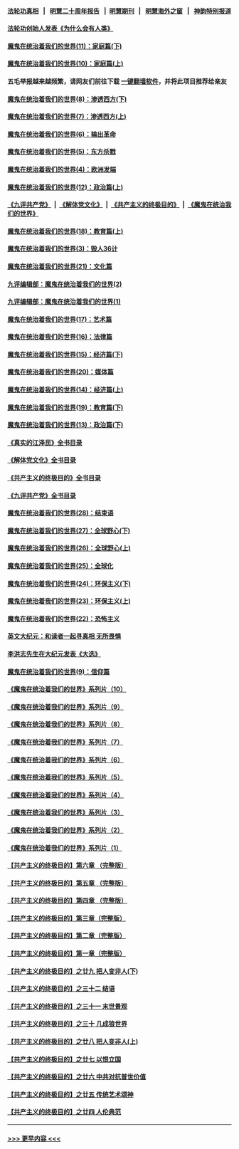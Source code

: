 #### [法轮功真相](https://github.com/gfw-breaker/truth/blob/master/README.md?t=0) &nbsp;&nbsp;|&nbsp;&nbsp; [明慧二十周年报告](https://github.com/gfw-breaker/mh-reports/blob/master/README.md?t=0) &nbsp;&nbsp;|&nbsp;&nbsp;[明慧期刊](https://github.com/gfw-breaker/mh-qikan) &nbsp;&nbsp;|&nbsp;&nbsp; [明慧海外之窗](https://github.com/gfw-breaker/mh-news/blob/master/README.md?t=0) &nbsp;&nbsp;|&nbsp;&nbsp; [神韵特别报道](https://github.com/gfw-breaker/mh-news/blob/master/shenyun.md?t=0)
#### [法轮功创始人发表《为什么会有人类》](../pages/nsc422/n13912117.md?t=02190043) 
#### [魔鬼在统治着我们的世界(11)：家庭篇(下)](../pages/nsc422/n10440961.md?t=02190043) 
#### [魔鬼在统治着我们的世界(10)：家庭篇(上)](../pages/nsc422/n10435448.md?t=02190043) 
#### 五毛举报越来越频繁，请网友们前往下载 [一键翻墙软件](https://github.com/gfw-breaker/ssr-accounts)，并将此项目推荐给亲友
#### [魔鬼在统治着我们的世界(8)：渗透西方(下)](../pages/nsc422/n10429603.md?t=02190043) 
#### [魔鬼在统治着我们的世界(7)：渗透西方(上)](../pages/nsc422/n10426013.md?t=02190043) 
#### [魔鬼在统治着我们的世界(6)：输出革命](../pages/nsc422/n10421536.md?t=02190043) 
#### [魔鬼在统治着我们的世界(5)：东方杀戮](../pages/nsc422/n10417707.md?t=02190043) 
#### [魔鬼在统治着我们的世界(4)：欧洲发端](../pages/nsc422/n10414890.md?t=02190043) 
#### [魔鬼在统治着我们的世界(12)：政治篇(上)](../pages/nsc422/n10444576.md?t=02190043) 
#### [《九评共产党》](https://github.com/begood0513/9ping.md/blob/master/README.md) &nbsp;|&nbsp; [《解体党文化》](../../../../jtdwh.md/blob/master/README.md)  &nbsp;|&nbsp; [《共产主义的终极目的》](../../../../gczydzjmd.md/blob/master/README.md) &nbsp;|&nbsp; [《魔鬼在统治我们的世界》](../../../../mgztzwmdsj.md/blob/master/README.md) 
#### [魔鬼在统治着我们的世界(18)：教育篇(上)](../pages/nsc422/n10526970.md?t=02190043) 
#### [魔鬼在统治着我们的世界(3)：毁人36计](../pages/nsc422/n10411583.md?t=02190043) 
#### [魔鬼在统治着我们的世界(21)：文化篇](../pages/nsc422/n10597706.md?t=02190043) 
#### [九评编辑部：魔鬼在统治着我们的世界(2)](../pages/nsc422/n10410036.md?t=02190043) 
#### [九评编辑部：魔鬼在统治着我们的世界(1)](../pages/nsc422/n10406825.md?t=02190043) 
#### [魔鬼在统治着我们的世界(17)：艺术篇](../pages/nsc422/n10499093.md?t=02190043) 
#### [魔鬼在统治着我们的世界(16)：法律篇](../pages/nsc422/n10485969.md?t=02190043) 
#### [魔鬼在统治着我们的世界(15)：经济篇(下)](../pages/nsc422/n10469975.md?t=02190043) 
#### [魔鬼在统治着我们的世界(20)：媒体篇](../pages/nsc422/n10586579.md?t=02190043) 
#### [魔鬼在统治着我们的世界(14)：经济篇(上)](../pages/nsc422/n10457370.md?t=02190043) 
#### [魔鬼在统治着我们的世界(19)：教育篇(下)](../pages/nsc422/n10564808.md?t=02190043) 
#### [魔鬼在统治着我们的世界(13)：政治篇(下)](../pages/nsc422/n10448270.md?t=02190043) 
#### [《真实的江泽民》全书目录](../pages/nsc422/n13721399.md?t=02190043) 
#### [《解体党文化》全书目录](../pages/nsc422/n13721157.md?t=02190043) 
#### [《共产主义的终极目的》全书目录](../pages/nsc422/n13721048.md?t=02190043) 
#### [《九评共产党》全书目录](../pages/nsc422/n13708085.md?t=02190043) 
#### [魔鬼在统治着我们的世界(28)：结束语](../pages/nsc422/n10936246.md?t=02190043) 
#### [魔鬼在统治着我们的世界(27)：全球野心(下)](../pages/nsc422/n10928319.md?t=02190043) 
#### [魔鬼在统治着我们的世界(26)：全球野心(上)](../pages/nsc422/n10900318.md?t=02190043) 
#### [魔鬼在统治着我们的世界(25)：全球化](../pages/nsc422/n10788205.md?t=02190043) 
#### [魔鬼在统治着我们的世界(24)：环保主义(下)](../pages/nsc422/n10695307.md?t=02190043) 
#### [魔鬼在统治着我们的世界(23)：环保主义(上)](../pages/nsc422/n10688613.md?t=02190043) 
#### [魔鬼在统治着我们的世界(22)：恐怖主义](../pages/nsc422/n10614727.md?t=02190043) 
#### [英文大纪元：和读者一起寻真相 无所畏惧](../pages/nsc422/n12542027.md?t=02190043) 
#### [李洪志先生在大纪元发表《大选》](../pages/nsc422/n12534746.md?t=02190043) 
#### [魔鬼在统治着我们的世界(9)：信仰篇](../pages/nsc422/n10432159.md?t=02190043) 
#### [《魔鬼在统治着我们的世界》系列片（10）](../pages/nsc422/n12292670.md?t=02190043) 
#### [《魔鬼在统治着我们的世界》系列片（9）](../pages/nsc422/n12290859.md?t=02190043) 
#### [《魔鬼在统治着我们的世界》系列片（8）](../pages/nsc422/n12287445.md?t=02190043) 
#### [《魔鬼在统治着我们的世界》系列片（7）](../pages/nsc422/n12283425.md?t=02190043) 
#### [《魔鬼在统治着我们的世界》系列片（6）](../pages/nsc422/n12282314.md?t=02190043) 
#### [《魔鬼在统治着我们的世界》系列片（5）](../pages/nsc422/n12281419.md?t=02190043) 
#### [《魔鬼在统治着我们的世界》系列片（4）](../pages/nsc422/n12274024.md?t=02190043) 
#### [《魔鬼在统治着我们的世界》系列片（3）](../pages/nsc422/n12271322.md?t=02190043) 
#### [《魔鬼在统治着我们的世界》系列片（2）](../pages/nsc422/n12269049.md?t=02190043) 
#### [《魔鬼在统治着我们的世界》系列片（1）](../pages/nsc422/n12267575.md?t=02190043) 
#### [【共产主义的终极目的】第六章 （完整版）](../pages/nsc422/n11428913.md?t=02190043) 
#### [【共产主义的终极目的】第五章 （完整版）](../pages/nsc422/n11428912.md?t=02190043) 
#### [【共产主义的终极目的】第四章 （完整版）](../pages/nsc422/n11428907.md?t=02190043) 
#### [【共产主义的终极目的】第三章（完整版）](../pages/nsc422/n11428848.md?t=02190043) 
#### [【共产主义的终极目的】第二章（完整版）](../pages/nsc422/n11428831.md?t=02190043) 
#### [【共产主义的终极目的】第一章（完整版）](../pages/nsc422/n11417651.md?t=02190043) 
#### [【共产主义的终极目的】之廿九 把人变非人(下)](../pages/nsc422/n11344140.md?t=02190043) 
#### [【共产主义的终极目的】之三十二 结语](../pages/nsc422/n11360535.md?t=02190043) 
#### [【共产主义的终极目的】之三十一 末世景观](../pages/nsc422/n11351129.md?t=02190043) 
#### [【共产主义的终极目的】之三十 几成狼世界](../pages/nsc422/n11348280.md?t=02190043) 
#### [【共产主义的终极目的】之廿八 把人变非人(上)](../pages/nsc422/n11340492.md?t=02190043) 
#### [【共产主义的终极目的】之廿七 以恨立国](../pages/nsc422/n11336944.md?t=02190043) 
#### [【共产主义的终极目的】之廿六 中共对抗普世价值](../pages/nsc422/n11324785.md?t=02190043) 
#### [【共产主义的终极目的】之廿五 传统艺术颂神](../pages/nsc422/n11296396.md?t=02190043) 
#### [【共产主义的终极目的】之廿四 人伦典范](../pages/nsc422/n11296397.md?t=02190043) 

----
#### [ >>> 更早内容 <<< ](../indexes/nsc422-earlier.md)
